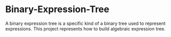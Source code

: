 # Binary-Expression-Tree
A binary expression tree is a specific kind of a binary tree used to represent expressions. This project represents how to build algebraic expression tree.
